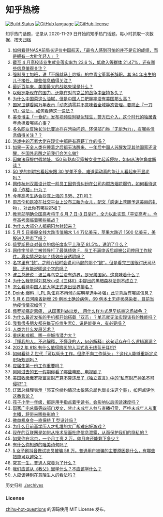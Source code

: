 # 知乎热榜
[![Build Status](https://github.com/ToWeLong/zhihu-hot-questions/workflows/CI/badge.svg)](https://github.com/ToWeLong/zhihu-hot-questions/actions)
[![GitHub language](https://img.shields.io/badge/language-golang-orange.svg)](https://golang.org/)
[![GitHub license](https://img.shields.io/github/license/ToWeLong/zhihu-hot-questions)](https://github.com/ToWeLong/zhihu-hot-questions/blob/main/LICENSE)

知乎热门话题，记录从 2020-11-29 日开始的知乎热门话题。每小时抓取一次数据，按天[归档](./archives)

<!-- BEGIN -->

1. [如何看待NASA前局长评价中国航天，「最令人感到可怕的并不是它的成绩，而是拥有一大批年轻人」？](https://www.zhihu.com/question/531471974)
1. [截至 4 月高校毕业生就业落实率为 23.6 %，低收入等群体 21.47%，还有哪些信息值得关注？](https://www.zhihu.com/question/531577646)
1. [强制员工加班，说「不服就马上炒掉」的中青宝董事长辞职，其 94 年出生的儿子接任，哪些信息值得关注？](https://www.zhihu.com/question/531700011)
1. [最近百年来，美国最大的战略失误是什么？](https://www.zhihu.com/question/376036755)
1. [以俄罗斯现在的国力，还能在对乌克兰的战争中坚持多久？](https://www.zhihu.com/question/526458825)
1. [为什么中国菜这么油腻，但是中国人口肥胖率没有美国那么高？](https://www.zhihu.com/question/39870793)
1. [国家卫健委梁万年表示「动态清零并不意味着全域静态管理，要防止『一刀切』做法」，如何看待这一说法？](https://www.zhihu.com/question/531626448)
1. [美食博主「一食纪」发布视频告别疑似轻生，警方已介入，这个时代的独居青年承担着哪些心事？](https://www.zhihu.com/question/531604326)
1. [多名网友反映长沙比亚迪存在污染问题，环保部门称「无能为力」，有哪些信息值得关注？？](https://www.zhihu.com/question/531746731)
1. [游戏中的万氪大佬在现实中都是有高薪工作的吗？](https://www.zhihu.com/question/431746142)
1. [如果一天全人类在睡着之后都无法醒来，一年后中国人苏醒发现其他国家还没醒，在国外苏醒之前我们会怎么做?](https://www.zhihu.com/question/530983711)
1. [因向法庭提供假地址，150 碗熟肉买家被女业主起诉侵权，如何从法律角度解读？](https://www.zhihu.com/question/531695656)
1. [50 岁的刘畊宏看起来跟 30 岁差不多，难道运动真的能让人看起来不显老吗？](https://www.zhihu.com/question/531022002)
1. [网传杭州汉嘉设计院一前员工因劳资纠纷在公司内燃放烟花爆竹，如何看待这种「炸楼」行为？](https://www.zhihu.com/question/531665308)
1. [今年高考生适合抄底上海的 985、211 吗？](https://www.zhihu.com/question/531719409)
1. [周杰伦和昆凌在社交平台上公布三胎为女儿，配文「感谢上苍赐予这美丽的礼物」，对此你有哪些祝福？](https://www.zhihu.com/question/531548935)
1. [教育部明确全国高考将于 6 月 7 日-8 日举行，全力以赴实现「平安高考」，今年高考面临着哪些挑战？](https://www.zhihu.com/question/531770848)
1. [为什么大部分人都把阳台封起来？](https://www.zhihu.com/question/529922504)
1. [5 月 5 日美股全线大跌市值缩水 1.4 万亿美元，苹果大跌近 1500 亿美元，美股进入熊市了吗？](https://www.zhihu.com/question/531557583)
1. [俄罗斯民众对普京的信任度水平上涨至 81.5%，说明了什么？](https://www.zhihu.com/question/531669618)
1. [网传字节员工被领导打了最低绩效 F，员工不满申诉后却被公司停用工作软件，真实情况如何？绩效应该透明吗？](https://www.zhihu.com/question/531606644)
1. [名字里有“懿”，之前介绍时会说司马懿的那个“懿”，但是看完三国很讨厌司马懿，还有能说明这个字的吗？](https://www.zhihu.com/question/525787449)
1. [波兰总统说：波兰与乌克兰没有边界，是兄弟国家。这意味着什么？](https://www.zhihu.com/question/531412424)
1. [为什么我觉得刘慈欣小说《三体II》中提出的黑暗森林法则不成立？](https://www.zhihu.com/question/358152060)
1. [怎么看待中国人民大学正式退出世界排名？](https://www.zhihu.com/question/531671974)
1. [Doinb 爆料「LPL 队伍将不再倾向买明星选手补强」此举背后有哪些信息？](https://www.zhihu.com/question/531469049)
1. [5 月 6 日河南省新增 29 例本土确诊病例，69 例本土无症状感染者，目前当地疫情情况如何？](https://www.zhihu.com/question/531701748)
1. [俄罗斯痛定思痛， 从国家利益出发， 用什么样方式尽早结束这场战争 ？](https://www.zhihu.com/question/531694082)
1. [为什么最近发布的手机都开始搭载「双芯」？单芯就无法实现该有的性能吗？](https://www.zhihu.com/question/529970143)
1. [我看很多朋友都在每天吃维生素C，说是能美白，有必要吗？](https://www.zhihu.com/question/454383893)
1. [人类为什么发展艺术？](https://www.zhihu.com/question/531470082)
1. [重庆和成都，哪一座城市潜力大？](https://www.zhihu.com/question/34969563)
1. [『懂我的人，不必解释，不懂我的人，何必解释』这句话存在什么逻辑漏洞？](https://www.zhihu.com/question/40386738)
1. [2022 年 618 有什么值得购买的入耳式真无线蓝牙耳机?](https://www.zhihu.com/question/531458038)
1. [如何看待 Z 世代「可以低头工作，但绝不向工作低头」？这代人能够重新定义职场规则吗？](https://www.zhihu.com/question/531698987)
1. [应届生第一份工作重要吗？](https://www.zhihu.com/question/531525871)
1. [刚刚过去的五一假期你看了哪些电影、电视剧？](https://www.zhihu.com/question/531420055)
1. [美国收缴俄罗斯富豪财产算不算违反了《独立宣言》中的“私有财产神圣不可侵犯”？](https://www.zhihu.com/question/531694634)
1. [辽篮总经理表示「郭艾伦续约情况太敏感总局也很关注这个事」，如何点评他这番言论？](https://www.zhihu.com/question/531581345)
1. [孩子小学一年级，都是用手指点着字读书，会影响以后阅读速度吗？](https://www.zhihu.com/question/529320137)
1. [国家广电总局等四部门发文，禁止未成年人参与直播打赏，严控未成年人从事主播，将带来哪些影响？](https://www.zhihu.com/question/531735195)
1. [微单机身会一直保持 T 型设计吗？](https://www.zhihu.com/question/531538881)
1. [为什么目前高学历人才扎堆的大厂却难出好游戏？](https://www.zhihu.com/question/530816105)
1. [现在的互联网是如何从技术层面杜绝信息泄露，从而保护我们的隐私的？](https://www.zhihu.com/question/522418945)
1. [如果你在北京，一个月工资 2 万，你月底还能剩下多少？](https://www.zhihu.com/question/516556362)
1. [有什么你知道的唯美诗句吗？](https://www.zhihu.com/question/528112354)
1. [5 女子刷抖音做试衣员被骗 58 万，普通用户被骗的主要原因是什么，有哪些措施可以避免？](https://www.zhihu.com/question/531406528)
1. [究其一生，普通人究竟为了什么？](https://www.zhihu.com/question/531698252)
1. [我们应该从《教父》里学什么？不应该学什么？](https://www.zhihu.com/question/29401472)
1. [人应该特别在意陌生人的看法吗？](https://www.zhihu.com/question/531604557)

<!-- END -->

历史归档 [./archives](./archives)


### License
[zhihu-hot-questions](https://github.com/towelong/zhihu-hot-questions) 的源码使用 MIT License 发布。